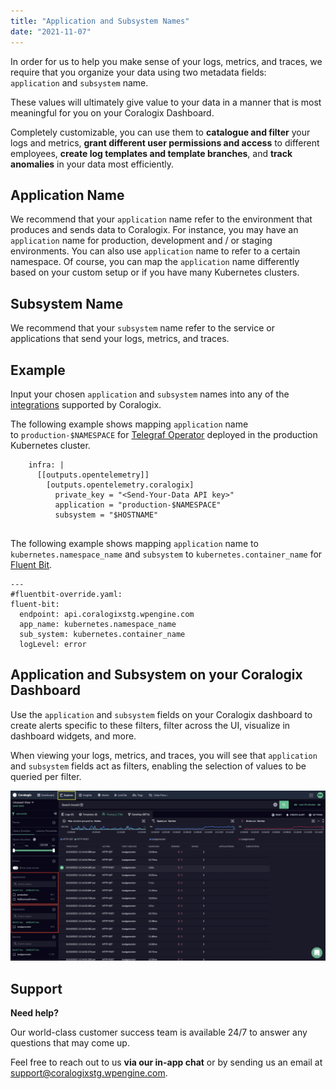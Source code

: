 ```yaml
---
title: "Application and Subsystem Names"
date: "2021-11-07"
---
```


In order for us to help you make sense of your logs, metrics, and traces, we require that you organize your data using two metadata fields: `application` and `subsystem` name.

These values will ultimately give value to your data in a manner that is most meaningful for you on your Coralogix Dashboard.

Completely customizable, you can use them to **catalogue and filter** your logs and metrics, **grant different user permissions and access** to different employees, **create log templates and template branches**, and **track anomalies** in your data most efficiently.

## Application Name

We recommend that your `application` name refer to the environment that produces and sends data to Coralogix. For instance, you may have an `application` name for production, development and / or staging environments. You can also use `application` name to refer to a certain namespace. Of course, you can map the `application` name differently based on your custom setup or if you have many Kubernetes clusters.

## Subsystem Name

We recommend that your `subsystem` name refer to the service or applications that send your logs, metrics, and traces.

## Example

Input your chosen `application` and `subsystem` names into any of the [integrations](https://coralogixstg.wpengine.com/integrations/) supported by Coralogix.

The following example shows mapping `application` name to `production-$NAMESPACE` for [Telegraf Operator](https://coralogixstg.wpengine.com/docs/telegraf-operator/) deployed in the production Kubernetes cluster.

```
    infra: |
      [[outputs.opentelemetry]]
        [outputs.opentelemetry.coralogix]
          private_key = "<Send-Your-Data API key>"
          application = "production-$NAMESPACE"
          subsystem = "$HOSTNAME"
        
```

The following example shows mapping `application` name to `kubernetes.namespace_name` and `subsystem` to `kubernetes.container_name` for [Fluent Bit](https://coralogixstg.wpengine.com/docs/fluentbit-helm-chart-for-kubernetes/).

```
---
#fluentbit-override.yaml:
fluent-bit:
  endpoint: api.coralogixstg.wpengine.com
  app_name: kubernetes.namespace_name
  sub_system: kubernetes.container_name
  logLevel: error

```

## Application and Subsystem on your Coralogix Dashboard

Use the `application` and `subsystem` fields on your Coralogix dashboard to create alerts specific to these filters, filter across the UI, visualize in dashboard widgets, and more.

When viewing your logs, metrics, and traces, you will see that `application` and `subsystem` fields act as filters, enabling the selection of values to be queried per filter.

![filter for app and subsystem](images/Untitled-16-1024x554.png)

## Support

**Need help?**

Our world-class customer success team is available 24/7 to answer any questions that may come up.

Feel free to reach out to us **via our in-app chat** or by sending us an email at [support@coralogixstg.wpengine.com](mailto:support@coralogixstg.wpengine.com).
